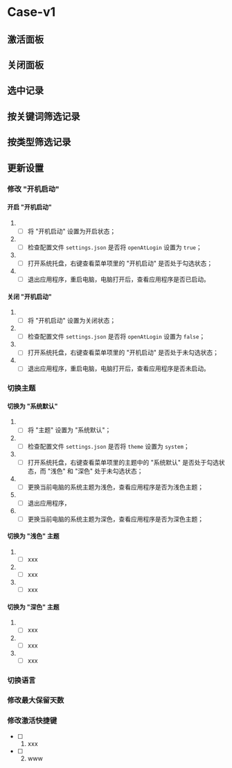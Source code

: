 # Case-v1

## 激活面板

## 关闭面板

## 选中记录

## 按关键词筛选记录

## 按类型筛选记录

## 更新设置

### 修改 "开机启动"

#### 开启 "开机启动"

1. - [ ] 将 "开机启动" 设置为开启状态；
2. - [ ] 检查配置文件 `settings.json` 是否将 `openAtLogin` 设置为 `true`；
3. - [ ] 打开系统托盘，右键查看菜单项里的 "开机启动" 是否处于勾选状态；
4. - [ ] 退出应用程序，重启电脑，电脑打开后，查看应用程序是否已启动。

#### 关闭 "开机启动"

1. - [ ] 将 "开机启动" 设置为关闭状态；
2. - [ ] 检查配置文件 `settings.json` 是否将 `openAtLogin` 设置为 `false`；
3. - [ ] 打开系统托盘，右键查看菜单项里的 "开机启动" 是否处于未勾选状态；
4. - [ ] 退出应用程序，重启电脑，电脑打开后，查看应用程序是否未启动。

### 切换主题

#### 切换为 "系统默认"

1. - [ ] 将 "主题" 设置为 "系统默认"；
2. - [ ] 检查配置文件 `settings.json` 是否将 `theme` 设置为 `system`；
3. - [ ] 打开系统托盘，右键查看菜单项里的主题中的 "系统默认" 是否处于勾选状态，而 "浅色" 和 "深色" 处于未勾选状态；
4. - [ ] 更换当前电脑的系统主题为浅色，查看应用程序是否为浅色主题；
5. - [ ] 退出应用程序，
6. - [ ] 更换当前电脑的系统主题为深色，查看应用程序是否为深色主题；

#### 切换为 "浅色" 主题

1. - [ ] xxx
2. - [ ] xxx
3. - [ ] xxx

#### 切换为 "深色" 主题

1. - [ ] xxx
2. - [ ] xxx
3. - [ ] xxx

### 切换语言

### 修改最大保留天数

### 修改激活快捷键

- [ ] 1. xxx
- [ ] 2. www
